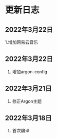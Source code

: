 # 更新日志

## 2022年3月22日
  1.增加网易云音乐

## 2022年3月22日

1. 增加argon-config

## 2022年3月21日

1. 修正Argon主题

## 2022年3月18日

1. 首次编译
